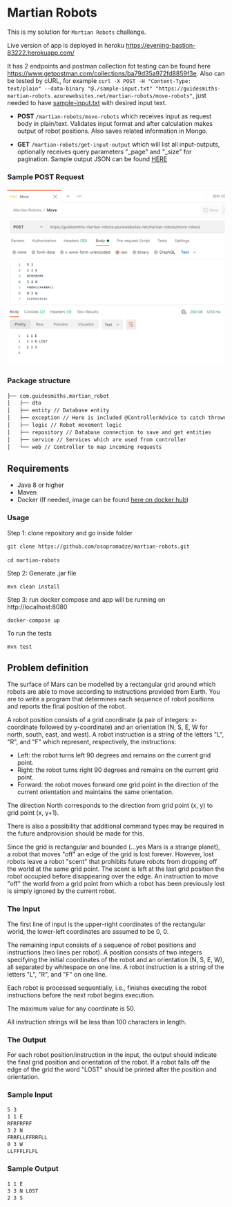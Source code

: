 # Martian Robots

This is my solution for ```Martian Robots``` challenge.

Live version of app is deployed in heroku https://evening-bastion-83222.herokuapp.com/

It has 2 endpoints and postman collection fot testing can be found here https://www.getpostman.com/collections/ba79d35a972fd8859f3e. Also can be tested by cURL, for example ```curl -X POST -H "Content-Type: text/plain" --data-binary "@./sample-input.txt" "https://guidesmiths-martian-robots.azurewebsites.net/martian-robots/move-robots"```, just needed to have [sample-input.txt](https://github.com/osopromadze/martian-robots/blob/main/files/sample-input.txt) with desired input text.

 - **POST** ```/martian-robots/move-robots``` which receives input as request body in plain/text. Validates input format and after calculation makes output of robot positions. Also saves related information in Mongo.

 - **GET** ```/martian-robots/get-input-output``` which will list all input-outputs, optionally receives query parameters "_page" and "_size" for pagination. Sample output JSON can be found [HERE](https://github.com/osopromadze/martian-robots/blob/main/files/sample-ouput.json)

### Sample POST Request

![Sample POST Request](https://raw.githubusercontent.com/osopromadze/martian-robots/main/files/POST%20Request.png?raw=true "Sample POST Request")

### Package structure
```bash
├── com.guidesmiths.martian_robot
│   ├── dto 
│   ├── entity // Database entity
│   ├── exception // Here is included @ControllerAdvice to catch thrown AppException
│   ├── logic // Robot movement logic
│   ├── repository // Database connection to save and get entities
│   ├── service // Services which are used from controller
│   └── web // Controller to map incoming requests 
```

## Requirements
 - Java 8 or higher
 - Maven
 - Docker (If needed, image can be found [here on docker hub](https://hub.docker.com/r/coma123/martian-robots))
### Usage

Step 1: clone repository and go inside folder
```
git clone https://github.com/osopromadze/martian-robots.git

cd martian-robots
```

Step 2: Generate .jar file

```
mvn clean install
```

Step 3: run docker compose and app will be running on http://localhost:8080
```
docker-compose up
```
To run the tests
```
mvn test
```

## Problem definition

The surface of Mars can be modelled by a rectangular grid around which robots are able to move according to instructions provided from Earth. You are to write a program that determines each sequence of robot positions and reports the final position of the robot.

A robot position consists of a grid coordinate (a pair of integers: x-coordinate followed by y-coordinate) and an orientation (N, S, E, W for north, south, east, and west). A robot instruction is a string of the letters "L", "R", and "F" which represent, respectively, the instructions:

*   Left: the robot turns left 90 degrees and remains on the current grid point.
*   Right: the robot turns right 90 degrees and remains on the current grid point.
*   Forward: the robot moves forward one grid point in the direction of the current orientation and maintains the same orientation.

The direction North corresponds to the direction from grid point (x, y) to grid point (x, y+1).

There is also a possibility that additional command types may be required in the future andprovision should be made for this.

Since the grid is rectangular and bounded (...yes Mars is a strange planet), a robot that moves "off" an edge of the grid is lost forever. However, lost robots leave a robot "scent" that prohibits future robots from dropping off the world at the same grid point. The scent is left at the last grid position the robot occupied before disappearing over the edge. An instruction to move "off" the world from a grid point from which a robot has been previously lost is simply ignored by the current robot.

### The Input

The first line of input is the upper-right coordinates of the rectangular world, the lower-left coordinates are assumed to be 0, 0.

The remaining input consists of a sequence of robot positions and instructions (two lines per robot). A position consists of two integers specifying the initial coordinates of the robot and an orientation (N, S, E, W), all separated by whitespace on one line. A robot instruction is a string of the letters "L", "R", and "F" on one line.

Each robot is processed sequentially, i.e., finishes executing the robot instructions before the next robot begins execution.

The maximum value for any coordinate is 50.

All instruction strings will be less than 100 characters in length.

### The Output

For each robot position/instruction in the input, the output should indicate the final grid position and orientation of the robot. If a robot falls off the edge of the grid the word "LOST" should be printed after the position and orientation.

### Sample Input

```
5 3
1 1 E
RFRFRFRF
3 2 N
FRRFLLFFRRFLL
0 3 W
LLFFFLFLFL
```

### Sample Output

```
1 1 E
3 3 N LOST
2 3 S
```
